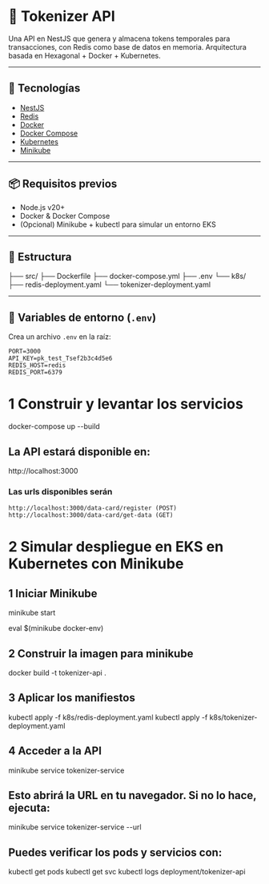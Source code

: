 # 🧪 Tokenizer API

Una API en NestJS que genera y almacena tokens temporales para transacciones, con Redis como base de datos en memoria. Arquitectura basada en Hexagonal + Docker + Kubernetes.

---

## 🚀 Tecnologías

- [NestJS](https://nestjs.com/)
- [Redis](https://redis.io/)
- [Docker](https://www.docker.com/)
- [Docker Compose](https://docs.docker.com/compose/)
- [Kubernetes](https://kubernetes.io/)
- [Minikube](https://minikube.sigs.k8s.io/)

---

## 📦 Requisitos previos

- Node.js v20+
- Docker & Docker Compose
- (Opcional) Minikube + kubectl para simular un entorno EKS

---

## 📁 Estructura
├── src/
├── Dockerfile
├── docker-compose.yml
├── .env
└── k8s/
├── redis-deployment.yaml
└── tokenizer-deployment.yaml


---

## 📄 Variables de entorno (`.env`)

Crea un archivo `.env` en la raíz:

```env
PORT=3000
API_KEY=pk_test_Tsef2b3c4d5e6
REDIS_HOST=redis
REDIS_PORT=6379
```

# 1 Construir y levantar los servicios
docker-compose up --build

## La API estará disponible en:
http://localhost:3000

### Las urls disponibles serán
    http://localhost:3000/data-card/register (POST)
    http://localhost:3000/data-card/get-data (GET)
    

# 2 Simular despliegue en EKS en Kubernetes con Minikube
## 1 Iniciar Minikube 
minikube start

eval $(minikube docker-env)

## 2 Construir la imagen para minikube
docker build -t tokenizer-api .

## 3 Aplicar los manifiestos
kubectl apply -f k8s/redis-deployment.yaml
kubectl apply -f k8s/tokenizer-deployment.yaml

## 4 Acceder a la API
minikube service tokenizer-service

## Esto abrirá la URL en tu navegador. Si no lo hace, ejecuta:

minikube service tokenizer-service --url

## Puedes verificar los pods y servicios con:
kubectl get pods
kubectl get svc
kubectl logs deployment/tokenizer-api

